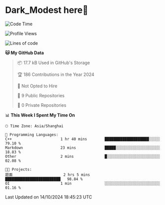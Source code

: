 # Dark_Modest here👋
<!--
<img align="left" src="https://github-readme-stats.vercel.app/api/top-langs/?username=DarkModest" height=255>
<img align="left" src="https://github-readme-stats.vercel.app/api?username=DarkModest&include_all_commits=true&count_private-true&custom_title=Dark_Modest'%20GitHub%20Stats&line_height=30&show_icons=true&hide_border=false&bg_color=ffffff&title_color=000000&icon_color=000000&text_color=463467"><br>
-->
<!--START_SECTION:waka-->
![Code Time](http://img.shields.io/badge/Code%20Time-161%20hrs%2040%20mins-blue)

![Profile Views](http://img.shields.io/badge/Profile%20Views-0-blue)

![Lines of code](https://img.shields.io/badge/From%20Hello%20World%20I%27ve%20Written-131.3%20thousand%20lines%20of%20code-blue)

**🐱 My GitHub Data** 

> 📦 17.7 kB Used in GitHub's Storage 
 > 
> 🏆 186 Contributions in the Year 2024
 > 
> 🚫 Not Opted to Hire
 > 
> 📜 9 Public Repositories 
 > 
> 🔑 0 Private Repositories 
 > 
📊 **This Week I Spent My Time On** 

```text
🕑︎ Time Zone: Asia/Shanghai

💬 Programming Languages: 
C++                      1 hr 40 mins        ████████████████████░░░░░   79.10 % 
Markdown                 23 mins             █████░░░░░░░░░░░░░░░░░░░░   18.83 % 
Other                    2 mins              █░░░░░░░░░░░░░░░░░░░░░░░░   02.08 % 

🐱‍💻 Projects: 
题面                       2 hrs 5 mins        █████████████████████████   98.84 % 
OI                       1 min               ░░░░░░░░░░░░░░░░░░░░░░░░░   01.16 % 
```


 Last Updated on 14/10/2024 18:45:23 UTC
<!--END_SECTION:waka-->

